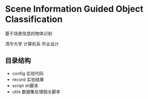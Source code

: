 # Scene Information Guided Object Classification

基于场景信息的物体识别

清华大学 计算机系 毕业设计

## 目录结构

- config    实验代码
- record    实验结果
- script    sh脚本
- utils     数据集处理相关脚本
